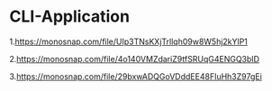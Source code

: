 # CLI-Application

1.https://monosnap.com/file/UIp3TNsKXjTrllqh09w8W5hj2kYlP1

2.https://monosnap.com/file/4o140VMZdariZ9tfSRUqG4ENGQ3bID

3.https://monosnap.com/file/29bxwADQGoVDddEE48FIuHh3Z97gEi
